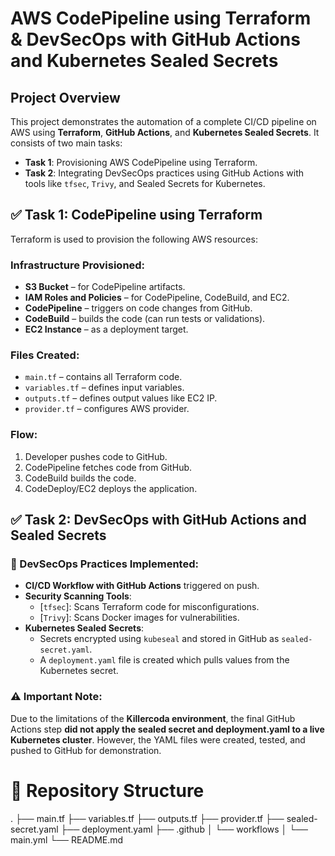 # AWS CodePipeline using Terraform & DevSecOps with GitHub Actions and Kubernetes Sealed Secrets

## Project Overview

This project demonstrates the automation of a complete CI/CD pipeline on AWS using **Terraform**, **GitHub Actions**, and **Kubernetes Sealed Secrets**. It consists of two main tasks:
- **Task 1**: Provisioning AWS CodePipeline using Terraform.
- **Task 2**: Integrating DevSecOps practices using GitHub Actions with tools like `tfsec`, `Trivy`, and Sealed Secrets for Kubernetes.


## ✅ Task 1: CodePipeline using Terraform

Terraform is used to provision the following AWS resources:

### Infrastructure Provisioned:
- **S3 Bucket** – for CodePipeline artifacts.
- **IAM Roles and Policies** – for CodePipeline, CodeBuild, and EC2.
- **CodePipeline** – triggers on code changes from GitHub.
- **CodeBuild** – builds the code (can run tests or validations).
- **EC2 Instance** – as a deployment target.
  
### Files Created:
- `main.tf` – contains all Terraform code.
- `variables.tf` – defines input variables.
- `outputs.tf` – defines output values like EC2 IP.
- `provider.tf` – configures AWS provider.

### Flow:
1. Developer pushes code to GitHub.
2. CodePipeline fetches code from GitHub.
3. CodeBuild builds the code.
4. CodeDeploy/EC2 deploys the application.

## ✅ Task 2: DevSecOps with GitHub Actions and Sealed Secrets

### 🔐 DevSecOps Practices Implemented:
- **CI/CD Workflow with GitHub Actions** triggered on push.
- **Security Scanning Tools**:
  - [`tfsec`]: Scans Terraform code for misconfigurations.
  - [`Trivy`]: Scans Docker images for vulnerabilities.
- **Kubernetes Sealed Secrets**:
  - Secrets encrypted using `kubeseal` and stored in GitHub as `sealed-secret.yaml`.
  - A `deployment.yaml` file is created which pulls values from the Kubernetes secret.

### ⚠️ Important Note:
Due to the limitations of the **Killercoda environment**, the final GitHub Actions step **did not apply the sealed secret and deployment.yaml to a live Kubernetes cluster**.
However, the YAML files were created, tested, and pushed to GitHub for demonstration.

# 📁 Repository Structure
.
├── main.tf
├── variables.tf
├── outputs.tf
├── provider.tf
├── sealed-secret.yaml
├── deployment.yaml
├── .github
│   └── workflows
│       └── main.yml
└── README.md


